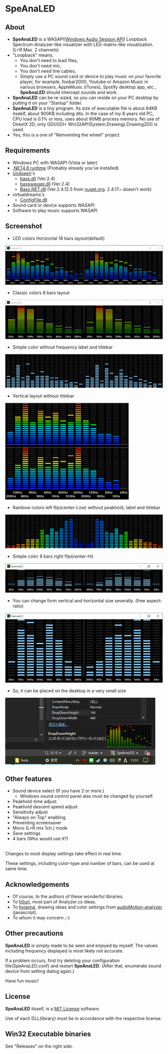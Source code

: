 # SpeAnaLED
## About
- **SpeAnaLED** is a WASAPI([Windows Audio Session API](https://en.wikipedia.org/wiki/Technical_features_new_to_Windows_Vista#Audio_stack_architecture)) Loopback Spectrum-Analyzer-like visualizer with LED-matrix-like visualization. (L+R Max. 2 channels)
- "Loopback" means,
    - You don't need to load files,
    - You don't need mic,
    - You don't need line cables,
    - Simply use a PC sound card or device to play music on your favorite player, for example, foobar2000, Youtube or Amazon Music in various browsers, AppleMusic (iTunes), Spotify desktop app, etc., **SpeAnaLED** should intercept sounds and work.
- **SpeAnaLED** can be re-sized, so you can reside on your PC desktop by putting it on your "Startup" folder.
- **SpeAnaLED** is a tiny program. Its size of executable file is about 64KB itsdelf, about 900KB including dlls. In the case of my 8 years old PC, CPU load is 0.1% or less, uses about 90MB process memory. No use of DirextX 2D, only GDI/GDI+ Win32API(System.Drawing(.Drawing2D)) is used.
- Yes, this is a one of "Reinventing the wheel" project.

## Requirements
- Windows PC with WASAPI (Vista or later)
- [.NET4.8 runtime](https://dotnet.microsoft.com/en-us/download/dotnet-framework/thank-you/net48-web-installer) (Probably already you've installed)
- [Un4seen](http://www.un4seen.com)'s
    - [bass.dll](http://www.un4seen.com/download.php?bass24) (Ver.2.4)
    - [basswasapi.dll](http://www.un4seen.com/download.php?basswasapi24) (Ver.2.4)
    - [Bass.NET.dll](https://www.nuget.org/api/v2/package/Bass.NetWrapper/2.4.12.5) (Ver.2.4.12.5 from [nuget.org](https://nuget.org). 2.4.17~ doesn't work)
- virtualdreams's
    - [ConfigFile.dll](https://www.nuget.org/packages/ConfigFile/1.0.9)
- Sound card or device supports WASAPI
- Software to play music supports WASAPI
  

## Screenshot
- LED colors Horizontal 16 bars layout(default)<br/>
<img src="./screenshot/screenshot1.png"/>

- Classic colors 8 bars layout<br/>
<img src="./screenshot/screenshot2.png"/>

- Simple color without frequency label and titlebar<br/>
<img src="./screenshot/screenshot3.png"/>

- Vertical layout without titlebar<br/>
<img src="./screenshot/screenshot7.png"/>

- Rainbow colors left flip(center-Low) without peakhold, label and titlebar<br/>
<img src="./screenshot/screenshot4.png"/>

- Simple color 8 bars  right flip(center-Hi)<br/>
<img src="./screenshot/screenshot5.png"/>

- You can change form vertical and horizontal size severally. (free aspect-ratio)<br/>
<img src="./screenshot/screenshot6.png"/>

- So, it can be placed on the desktop in a very small size<br>
<img src="./screenshot/screenshot8.png" width="480"/>
  

## Other features
- Sound device select (If you have 2 or more.)
    - Windows sound control panel also must be changed by yourself.
- Peakhold-time adjust
- Peakhold descent speed adjust
- Sensitivity adjust
- "Always on Top" enabling
- Preventing screensaver
- Mono (L+R mix 1ch.) mode
- Save settings
- 4 bars (Who would use it?)
<br><br>

<p>Changes to most display settings take effect in real time.</p>
<p>These settings, including color-type and number of bars, can be used at same time.<p>
  

## Acknowledgements
- Of course, to the authors of these wonderful libraries.
- To [h0uri](https://www.instructables.com/Audio-Spectrum-Software-C/), most part of Analyzer.cs ideas.
- To [hvianna](https://github.com/hvianna), drawing ideas and color settings from [audioMotion-analyzer
](https://github.com/hvianna/audioMotion-analyzer)(javascript).
- To whom it may concern ;-)
  

## Other precautions
<p><strong>SpeAnaLED</strong> is simply made to be seen and enjoyed by myself. The values including frequency displayed is most likely not accurate.</p>
<p>If a problem occurs, first try deleting your configuration file(SpeAnaLED.conf) and restart <strong>SpeAnaLED</strong>. (After that, enumerate sound device from setting dialog again.)</p>
<p>Have fun music!</p>

## License
**SpeAnaLED** itsself, is a [MIT License](./LICENSE.md) software.

Use of each DLL(library) must be in accordance with the respective license.
  
## Win32 Executable binaries
See "Releases" on the right side.